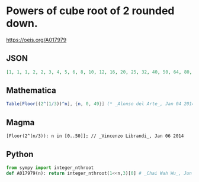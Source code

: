 # Powers of cube root of 2 rounded down\.
https://oeis.org/A017979
## JSON
```JSON
[1, 1, 1, 2, 2, 3, 4, 5, 6, 8, 10, 12, 16, 20, 25, 32, 40, 50, 64, 80, 101, 128, 161, 203, 256, 322, 406, 512, 645, 812, 1024, 1290, 1625, 2048, 2580, 3250, 4096, 5160, 6501, 8192, 10321, 13003, 16384, 20642, 26007, 32768, 41285, 52015, 65536, 82570, 104031]
```
## Mathematica
```Mathematica
Table[Floor[(2^(1/3))^n], {n, 0, 49}] (* _Alonso del Arte_, Jan 04 2014 *)
```
## Magma
```Magma
[Floor(2^(n/3)): n in [0..50]]; // _Vincenzo Librandi_, Jan 06 2014
```
## Python
```Python
from sympy import integer_nthroot
def A017979(n): return integer_nthroot(1<<n,3)[0] # _Chai Wah Wu_, Jun 18 2024
```
